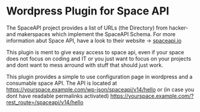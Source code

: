 # Wordpress Plugin for Space API

The SpaceAPI project provides a list of URLs (the Directory) from hacker- and makerspaces which implement the SpaceAPI Schema.
For more information abut Space API, have a look to their website -> [spaceapi.io](https://spaceapi.io)

This plugin is ment to give easy access to space api, even if your space does not focus on coding and IT or you just want to focus on your projects and dont want to mess arround with stuff that should just work.

This plugin provides a simple to use configuration page in wordpress and a consumable space API. The API is located at https://yourspace.example.com/wp-json/spaceapi/v14/hello or (in case you dont have readable permalinks activated) https://yourspace.example.com/?rest_route=/spaceapi/v14/hello